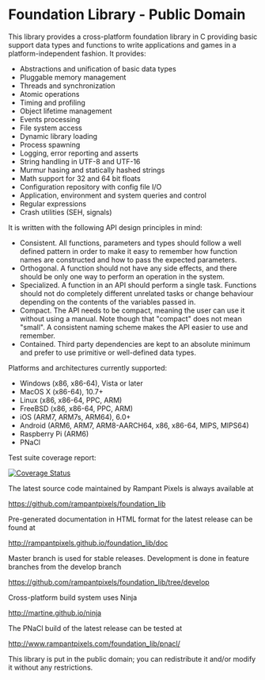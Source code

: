 # Foundation Library  -  Public Domain

This library provides a cross-platform foundation library in C providing basic support data types and
functions to write applications and games in a platform-independent fashion. It provides:

* Abstractions and unification of basic data types
* Pluggable memory management
* Threads and synchronization
* Atomic operations
* Timing and profiling
* Object lifetime management
* Events processing
* File system access
* Dynamic library loading
* Process spawning
* Logging, error reporting and asserts
* String handling in UTF-8 and UTF-16
* Murmur hasing and statically hashed strings
* Math support for 32 and 64 bit floats
* Configuration repository with config file I/O
* Application, environment and system queries and control
* Regular expressions
* Crash utilities (SEH, signals)

It is written with the following API design principles in mind:

* Consistent. All functions, parameters and types should follow a well defined pattern in order to make it easy to remember how function names are constructed and how to pass the expected parameters.
* Orthogonal. A function should not have any side effects, and there should be only one way to perform an operation in the system.
* Specialized. A function in an API should perform a single task. Functions should not do completely different unrelated tasks or change behaviour depending on the contents of the variables passed in.
* Compact. The API needs to be compact, meaning the user can use it without using a manual. Note though that "compact" does not mean "small". A consistent naming scheme makes the API easier to use and remember.
* Contained. Third party dependencies are kept to an absolute minimum and prefer to use primitive or well-defined data types.

Platforms and architectures currently supported:

* Windows (x86, x86-64), Vista or later
* MacOS X (x86-64), 10.7+
* Linux (x86, x86-64, PPC, ARM)
* FreeBSD (x86, x86-64, PPC, ARM)
* iOS (ARM7, ARM7s, ARM64), 6.0+
* Android (ARM6, ARM7, ARM8-AARCH64, x86, x86-64, MIPS, MIPS64)
* Raspberry Pi (ARM6)
* PNaCl

Test suite coverage report:

[![Coverage Status](https://coveralls.io/repos/rampantpixels/foundation_lib/badge.svg)](https://coveralls.io/r/rampantpixels/foundation_lib)

The latest source code maintained by Rampant Pixels is always available at

https://github.com/rampantpixels/foundation_lib

Pre-generated documentation in HTML format for the latest release can be found at

http://rampantpixels.github.io/foundation_lib/doc

Master branch is used for stable releases. Development is done in feature branches from the develop branch

https://github.com/rampantpixels/foundation_lib/tree/develop

Cross-platform build system uses Ninja

http://martine.github.io/ninja

The PNaCl build of the latest release can be tested at

http://www.rampantpixels.com/foundation_lib/pnacl/

This library is put in the public domain; you can redistribute it and/or modify it without any restrictions.

